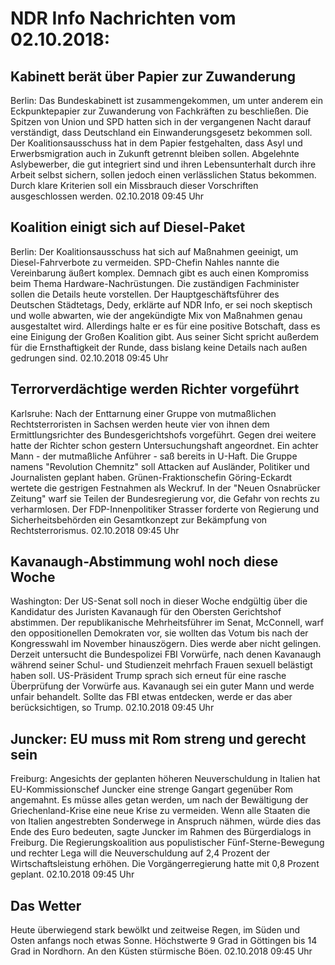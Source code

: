 # NDR Info Nachrichten vom 02.10.2018:


## Kabinett berät über Papier zur Zuwanderung
Berlin: Das Bundeskabinett ist zusammengekommen, um unter anderem ein Eckpunktepapier zur Zuwanderung von Fachkräften zu beschließen. Die Spitzen von Union und SPD hatten sich in der vergangenen Nacht darauf verständigt, dass Deutschland ein Einwanderungsgesetz bekommen soll. Der Koalitionsausschuss hat in dem Papier festgehalten, dass Asyl und Erwerbsmigration auch in Zukunft getrennt bleiben sollen. Abgelehnte Aslybewerber, die gut integriert sind und ihren Lebensunterhalt durch ihre Arbeit selbst sichern, sollen jedoch einen verlässlichen Status bekommen. Durch klare Kriterien soll ein Missbrauch dieser Vorschriften ausgeschlossen werden. 02.10.2018 09:45 Uhr 

## Koalition einigt sich auf Diesel-Paket
Berlin: Der Koalitionsausschuss hat sich auf Maßnahmen geeinigt, um Diesel-Fahrverbote zu vermeiden. SPD-Chefin Nahles nannte die Vereinbarung äußert komplex. Demnach gibt es auch einen Kompromiss beim Thema Hardware-Nachrüstungen. Die zuständigen Fachminister sollen die Details heute vorstellen. Der Hauptgeschäftsführer des Deutschen Städtetags, Dedy, erklärte auf NDR Info, er sei noch skeptisch und wolle abwarten, wie der angekündigte Mix von Maßnahmen genau ausgestaltet wird. Allerdings halte er es für eine positive Botschaft, dass es eine Einigung der Großen Koalition gibt. Aus seiner Sicht spricht außerdem für die Ernsthaftigkeit der Runde, dass bislang keine Details nach außen gedrungen sind. 02.10.2018 09:45 Uhr 

## Terrorverdächtige werden Richter vorgeführt
Karlsruhe: Nach der Enttarnung einer Gruppe von mutmaßlichen Rechtsterroristen in Sachsen werden heute vier von ihnen dem Ermittlungsrichter des Bundesgerichtshofs vorgeführt. Gegen drei weitere hatte der Richter schon gestern Untersuchungshaft angeordnet. Ein achter Mann - der mutmaßliche Anführer - saß bereits in U-Haft. Die Gruppe namens "Revolution Chemnitz" soll Attacken auf Ausländer, Politiker und Journalisten geplant haben. Grünen-Fraktionschefin Göring-Eckardt wertete die gestrigen Festnahmen als Weckruf. In der "Neuen Osnabrücker Zeitung" warf sie Teilen der Bundesregierung vor, die Gefahr von rechts zu verharmlosen. Der FDP-Innenpolitiker Strasser forderte von Regierung und Sicherheitsbehörden ein Gesamtkonzept zur Bekämpfung von Rechtsterrorismus. 02.10.2018 09:45 Uhr 

## Kavanaugh-Abstimmung wohl noch diese Woche
Washington: Der US-Senat soll noch in dieser Woche endgültig über die Kandidatur des Juristen Kavanaugh für den Obersten Gerichtshof abstimmen. Der republikanische Mehrheitsführer im Senat, McConnell, warf den oppositionellen Demokraten vor, sie wollten das Votum bis nach der Kongresswahl im November hinauszögern. Dies werde aber nicht gelingen. Derzeit untersucht die Bundespolizei FBI Vorwürfe, nach denen Kavanaugh während seiner Schul- und Studienzeit mehrfach Frauen sexuell belästigt haben soll. US-Präsident Trump sprach sich erneut für eine rasche Überprüfung der Vorwürfe aus. Kavanaugh sei ein guter Mann und werde unfair behandelt. Sollte das FBI etwas entdecken, werde er das aber berücksichtigen, so Trump. 02.10.2018 09:45 Uhr 

## Juncker: EU muss mit Rom streng und gerecht sein
Freiburg: Angesichts der geplanten höheren Neuverschuldung in Italien hat EU-Kommissionschef Juncker eine strenge Gangart gegenüber Rom angemahnt. Es müsse alles getan werden, um nach der Bewältigung der Griechenland-Krise eine neue Krise zu vermeiden. Wenn alle Staaten die von Italien angestrebten Sonderwege in Anspruch nähmen, würde dies das Ende des Euro bedeuten, sagte Juncker im Rahmen des Bürgerdialogs in Freiburg. Die Regierungskoalition aus populistischer Fünf-Sterne-Bewegung und rechter Lega will die Neuverschuldung auf 2,4 Prozent der Wirtschaftsleistung erhöhen. Die Vorgängerregierung hatte mit 0,8 Prozent geplant. 02.10.2018 09:45 Uhr 

## Das Wetter
Heute überwiegend stark bewölkt und zeitweise Regen, im Süden und Osten anfangs noch etwas Sonne. Höchstwerte 9 Grad in Göttingen bis 14 Grad in Nordhorn. An den Küsten stürmische Böen. 02.10.2018 09:45 Uhr 
